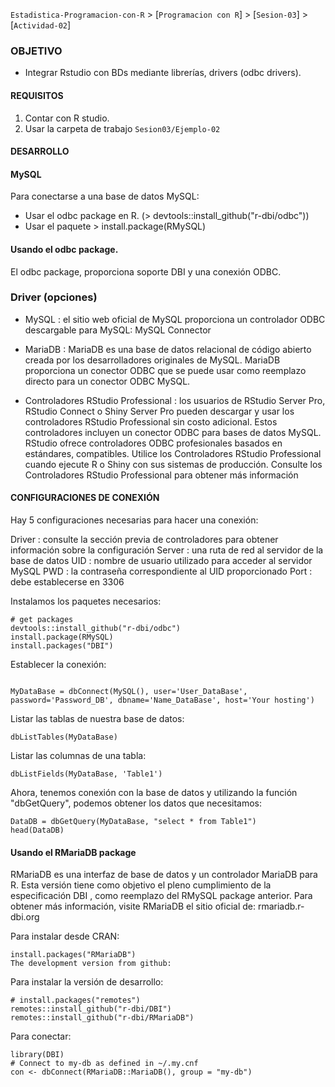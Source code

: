 `Estadistica-Programacion-con-R` > [`Programacion con R`] > [`Sesion-03`] > [`Actividad-02`] 

### OBJETIVO
- Integrar Rstudio con BDs mediante librerías, drivers (odbc drivers).

#### REQUISITOS
1. Contar con R studio.
1. Usar la carpeta de trabajo `Sesion03/Ejemplo-02`

#### DESARROLLO

#### MySQL

Para conectarse a una base de datos MySQL:

- Usar el odbc package en R. (> devtools::install_github("r-dbi/odbc"))
- Usar el paquete > install.package(RMySQL)

#### Usando el odbc package.

El odbc package, proporciona soporte DBI  y una conexión ODBC.

### Driver (opciones)

- MySQL : el sitio web oficial de MySQL proporciona un controlador ODBC descargable para MySQL: MySQL Connector

- MariaDB : MariaDB es una base de datos relacional de código abierto creada por los desarrolladores originales de MySQL. MariaDB proporciona un conector ODBC que se puede usar como reemplazo directo para un conector ODBC MySQL.

- Controladores RStudio Professional : los usuarios de RStudio Server Pro, RStudio Connect o Shiny Server Pro pueden descargar y usar los controladores RStudio Professional sin costo adicional. Estos controladores incluyen un conector ODBC para bases de datos MySQL. RStudio ofrece controladores ODBC profesionales basados en estándares, compatibles. Utilice los Controladores RStudio Professional cuando ejecute R o Shiny con sus sistemas de producción. Consulte los Controladores RStudio Professional para obtener más información

#### CONFIGURACIONES DE CONEXIÓN

Hay 5 configuraciones necesarias para hacer una conexión:

Driver : consulte la sección previa de controladores para obtener información sobre la configuración
Server : una ruta de red al servidor de la base de datos
UID : nombre de usuario utilizado para acceder al servidor MySQL
PWD : la contraseña correspondiente al UID proporcionado
Port : debe establecerse en 3306

Instalamos los paquetes necesarios:

```{r}
# get packages
devtools::install_github("r-dbi/odbc")
install.package(RMySQL)
install.packages("DBI")
```

Establecer la conexión:

```{r}

MyDataBase = dbConnect(MySQL(), user='User_DataBase', password='Password_DB', dbname='Name_DataBase', host='Your hosting')
```

Listar las tablas de nuestra base de datos:

```{r}
dbListTables(MyDataBase)
```
Listar las columnas de una tabla:

```{r}
dbListFields(MyDataBase, 'Table1')
```

Ahora, tenemos conexión con la base de datos y utilizando la función "dbGetQuery", podemos obtener los datos que necesitamos:

```{r}
DataDB = dbGetQuery(MyDataBase, "select * from Table1")
head(DataDB)
```

#### Usando el RMariaDB package

RMariaDB es una interfaz de base de datos y un controlador MariaDB para R. Esta versión tiene como objetivo el pleno cumplimiento de la especificación DBI , como reemplazo del RMySQL package anterior. Para obtener más información, visite RMariaDB el sitio oficial de: rmariadb.r-dbi.org

Para instalar desde CRAN:

```{r}
install.packages("RMariaDB")
The development version from github:
```
Para instalar la versión de desarrollo:

```{r}
# install.packages("remotes")
remotes::install_github("r-dbi/DBI")
remotes::install_github("r-dbi/RMariaDB")
```

Para conectar:
```{r}
library(DBI)
# Connect to my-db as defined in ~/.my.cnf
con <- dbConnect(RMariaDB::MariaDB(), group = "my-db")
```

